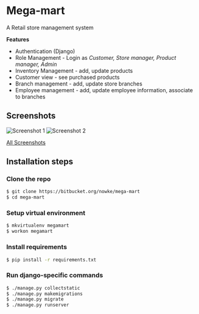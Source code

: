# Mega-mart #

A Retail store management system

**Features**

* Authentication (Django)
* Role Management - Login as *Customer, Store manager, Product manager, Admin*
* Inventory Management - add, update products
* Customer view - see purchased products
* Branch management - add, update store branches
* Employee management - add, update employee information, associate to branches

## Screenshots ##
<img src="screenshots/sc1.png?raw=true" alt="Screenshot 1">
<img src="screenshots/sc22.png?raw=true" alt="Screenshot 2">

[All Screenshots](screenshots/)

## Installation steps ##

### Clone the repo ###

```sh
$ git clone https://bitbucket.org/nowke/mega-mart
$ cd mega-mart
```
### Setup virtual environment
```sh
$ mkvirtualenv megamart
$ workon megamart
```

### Install requirements
```sh
$ pip install -r requirements.txt
```

### Run django-specific commands
```sh
$ ./manage.py collectstatic
$ ./manage.py makemigrations
$ ./manage.py migrate
$ ./manage.py runserver
```
